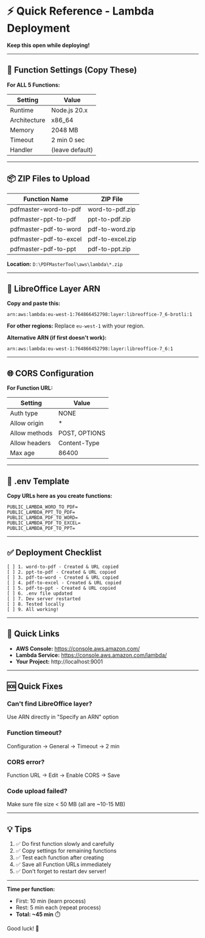 # ⚡ Quick Reference - Lambda Deployment

**Keep this open while deploying!**

---

## 🎯 **Function Settings (Copy These)**

**For ALL 5 Functions:**

| Setting | Value |
|---------|-------|
| Runtime | Node.js 20.x |
| Architecture | x86_64 |
| Memory | 2048 MB |
| Timeout | 2 min 0 sec |
| Handler | (leave default) |

---

## 📦 **ZIP Files to Upload**

| Function Name | ZIP File |
|---------------|----------|
| pdfmaster-word-to-pdf | word-to-pdf.zip |
| pdfmaster-ppt-to-pdf | ppt-to-pdf.zip |
| pdfmaster-pdf-to-word | pdf-to-word.zip |
| pdfmaster-pdf-to-excel | pdf-to-excel.zip |
| pdfmaster-pdf-to-ppt | pdf-to-ppt.zip |

**Location:** `D:\PDFMasterTool\aws\lambda\*.zip`

---

## 🔧 **LibreOffice Layer ARN**

**Copy and paste this:**

```
arn:aws:lambda:eu-west-1:764866452798:layer:libreoffice-7_6-brotli:1
```

**For other regions:** Replace `eu-west-1` with your region.

**Alternative ARN (if first doesn't work):**
```
arn:aws:lambda:eu-west-1:764866452798:layer:libreoffice-7_6:1
```

---

## 🌐 **CORS Configuration**

**For Function URL:**

| Setting | Value |
|---------|-------|
| Auth type | NONE |
| Allow origin | * |
| Allow methods | POST, OPTIONS |
| Allow headers | Content-Type |
| Max age | 86400 |

---

## 📝 **.env Template**

**Copy URLs here as you create functions:**

```env
PUBLIC_LAMBDA_WORD_TO_PDF=
PUBLIC_LAMBDA_PPT_TO_PDF=
PUBLIC_LAMBDA_PDF_TO_WORD=
PUBLIC_LAMBDA_PDF_TO_EXCEL=
PUBLIC_LAMBDA_PDF_TO_PPT=
```

---

## ✅ **Deployment Checklist**

```
[ ] 1. word-to-pdf - Created & URL copied
[ ] 2. ppt-to-pdf - Created & URL copied
[ ] 3. pdf-to-word - Created & URL copied
[ ] 4. pdf-to-excel - Created & URL copied
[ ] 5. pdf-to-ppt - Created & URL copied
[ ] 6. .env file updated
[ ] 7. Dev server restarted
[ ] 8. Tested locally
[ ] 9. All working!
```

---

## 🔗 **Quick Links**

- **AWS Console:** https://console.aws.amazon.com/
- **Lambda Service:** https://console.aws.amazon.com/lambda/
- **Your Project:** http://localhost:9001

---

## 🆘 **Quick Fixes**

### **Can't find LibreOffice layer?**
Use ARN directly in "Specify an ARN" option

### **Function timeout?**
Configuration → General → Timeout → 2 min

### **CORS error?**
Function URL → Edit → Enable CORS → Save

### **Code upload failed?**
Make sure file size < 50 MB (all are ~10-15 MB)

---

## 💡 **Tips**

1. ✅ Do first function slowly and carefully
2. ✅ Copy settings for remaining functions
3. ✅ Test each function after creating
4. ✅ Save all Function URLs immediately
5. ✅ Don't forget to restart dev server!

---

**Time per function:**
- First: 10 min (learn process)
- Rest: 5 min each (repeat process)
- **Total: ~45 min** ⏱️

Good luck! 🚀








